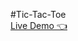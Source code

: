 #Tic-Tac-Toe
</br>
<a href='https://abdlrhman1997.github.io/Tic-Tac-Toe/' target="_blank">Live Demo 👈</a>
